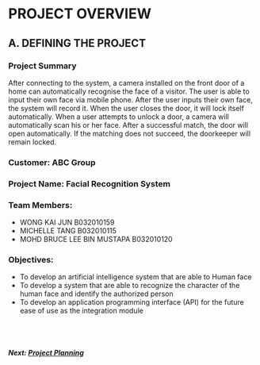 # PROJECT OVERVIEW

## A. DEFINING THE PROJECT
###  Project Summary
After connecting to the system, a camera installed on the front door of a home can automatically recognise the face of a visitor. The user is able to input their own face via mobile phone. After the user inputs their own face, the system will record it. When the user closes the door, it will lock itself automatically. When a user attempts to unlock a door, a camera will automatically scan his or her face. After a successful match, the door will open automatically. If the matching does not succeed, the doorkeeper will remain locked.
###  Customer: ABC Group 

### Project Name: Facial Recognition System

### Team Members: 
+ WONG KAI JUN B032010159
+ MICHELLE TANG B032010115
+ MOHD BRUCE LEE BIN MUSTAPA B032010120

### Objectives:
+ To develop an artificial intelligence system that are able to Human face
+ To develop a system that are able to recognize the character of the human face and identify the authorized person
+ To develop an application programming interface (API) for the future ease of use as the integration module

<br><br>
##### Next: [Project Planning](B-PROJECT_PLANNING.md)
